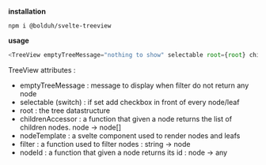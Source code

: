 

**installation**

`npm i @bolduh/svelte-treeview`

**usage**

```js
<TreeView emptyTreeMessage="nothing to show" selectable root={root} childrenAccessor={accessor} nodeTemplate={Node} filter={nodefilter} {nodeId}></TreeView>
```

TreeView attributes : 
- emptyTreeMessage : message to display when filter do not return any node
- selectable (switch) : if set add checkbox in front of every node/leaf
- root : the tree datastructure
- childrenAccessor : a function that given a node returns the list of children nodes. node -> node[]
- nodeTemplate : a svelte component used to render nodes and leafs
- filter : a function used to filter nodes : string -> node
- nodeId : a function that given a node returns its id : node -> any
